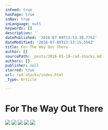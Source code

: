 ```yaml
---
inFeed: true
hasPage: true
inNav: true
inLanguage: null
keywords: []
description: ''
datePublished: '2016-07-09T13:53:38.774Z'
dateModified: '2016-07-09T13:53:15.556Z'
title: For The Way Out There
author: []
sourcePath: _posts/2016-05-19-rad-shacks.md
authors: []
publisher: null
starred: true
url: rad-shacks/index.html
_type: Article

---
```

# For The Way Out There
![](https://the-grid-user-content.s3-us-west-2.amazonaws.com/34199c80-9132-4629-a9cc-671b5690b930.jpg)
![](https://the-grid-user-content.s3-us-west-2.amazonaws.com/4473b675-d7bc-443b-b29b-5b121bdafa99.jpg)
![](https://the-grid-user-content.s3-us-west-2.amazonaws.com/6d102798-df6d-4836-9b7a-2c0ae77f98f2.jpg)
![](https://the-grid-user-content.s3-us-west-2.amazonaws.com/5e351dd2-515a-4e84-903d-6fbb95066f92.jpg)
![](https://the-grid-user-content.s3-us-west-2.amazonaws.com/ca4f62b6-907f-46cc-abe0-11b89259a45e.jpg)